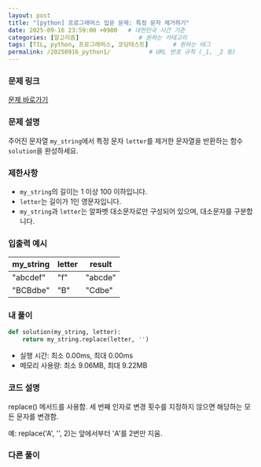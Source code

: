 ```yaml
---
layout: post
title: "[python] 프로그래머스 입문 문제: 특정 문자 제거하기"
date: 2025-09-16 23:59:00 +0900   # 대한민국 시간 기준
categories: [알고리즘]                 # 원하는 카테고리
tags: [TIL, python, 프로그래머스, 코딩테스트]       # 원하는 태그
permalink: /20250916_python1/           # URL 번호 규칙 (_1, _2 등)
---
```


### 문제 링크

[문제 바로가기](https://school.programmers.co.kr/learn/courses/30/lessons/120826)

### 문제 설명

주어진 문자열 `my_string`에서 특정 문자 `letter`를 제거한 문자열을 반환하는 함수 `solution`을 완성하세요.

### 제한사항

- `my_string`의 길이는 1 이상 100 이하입니다.
- `letter`는 길이가 1인 영문자입니다.
- `my_string`과 `letter`는 알파벳 대소문자로만 구성되어 있으며, 대소문자를 구분합니다.

### 입출력 예시

| my_string | letter | result |
| --- | --- | --- |
| "abcdef" | "f" | "abcde" |
| "BCBdbe" | "B" | "Cdbe" |

### 내 풀이

```python
def solution(my_string, letter):
    return my_string.replace(letter, '')
```

- 실행 시간: 최소 0.00ms, 최대 0.00ms
- 메모리 사용량: 최소 9.06MB, 최대 9.22MB

### 코드 설명

replace() 메서드를 사용함. 세 번째 인자로 변경 횟수를 지정하지 않으면 해당하는 모든 문자를 변경함.

예: replace('A', '', 2)는 앞에서부터 'A'를 2번만 지움.

### 다른 풀이